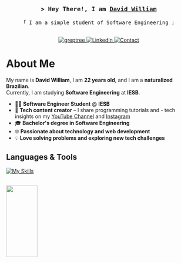 <h3 align="center">
    <samp>&gt; Hey There!, I am
        <b><a target="_blank" href="http://greptree.dev/">David William</a></b>
    </samp>
</h3>

<p align="center"> 
  <samp>
    「 I am a simple student of Software Engineering 」
    <br><br>
  </samp>
</p>

<p align="center">
  <a href="http://greptree.dev/" target="_blank">
    <img src="https://img.shields.io/badge/Website-DC143C?style=for-the-badge&logo=medium&logoColor=white" alt="greptree" />
  </a>
  <a href="https://linkedin.com/in/greptree" target="_blank">
    <img src="https://img.shields.io/badge/LinkedIn-0077B5?style=for-the-badge&logo=linkedin&logoColor=white" alt="LinkedIn" />
  </a>
  <a href="mailto:greptree@gmail.com" target="_blank">
  <img src="https://img.shields.io/badge/Gmail-D14836?style=for-the-badge&logo=gmail&logoColor=white" alt="Contact" />
</a>
</p>

<!-- About Section -->
# About Me


  My name is **David William**, I am **22 years old**, and I am a **naturalized Brazilian**.  
Currently, I am studying **Software Engineering** at **IESB**.  




- 👨‍💻 **Software Engineer Student** @ **IESB**  
- 🎥 **Tech content creator** – I share programming tutorials and - tech insights on my [YouTube Channel](https://www.youtube.com/@greptree) and  [Instagram](https://www.instagram.com/greptree)  
- 🎓 **Bachelor's degree in Software Engineering**  
- 🌐 **Passionate about technology and web development**  
- 💡 **Love solving problems and exploring new tech challenges**


## Languages & Tools

<p align="left">
    
[![My Skills](https://skillicons.dev/icons?i=python,c,cpp,docker,git,github,vscode,linux,bash)](https://skillicons.dev)

  
  
</p>
<br>


  <img width="41%" height="195px" src="https://github-readme-stats.vercel.app/api/top-langs/?username=greptree&layout=compact&hide_border=true&title_color=8f00ff&text_color=ffffff&bg_color=0d1117" />
  
 </div> 
